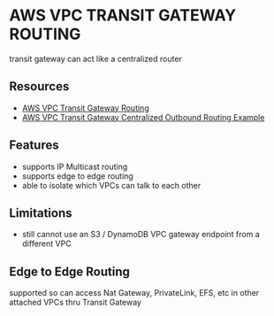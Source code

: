 # AWS VPC TRANSIT GATEWAY ROUTING

transit gateway can act like a centralized router

## Resources

- [AWS VPC Transit Gateway Routing](https://docs.aws.amazon.com/vpc/latest/tgw/transit-gateway-isolated.html#transit-gateway-isolated-routes)
- [AWS VPC Transit Gateway Centralized Outbound Routing Example](https://docs.aws.amazon.com/vpc/latest/tgw/transit-gateway-nat-igw.html)

## Features

- supports IP Multicast routing
- supports edge to edge routing
- able to isolate which VPCs can talk to each other

## Limitations

- still cannot use an S3 / DynamoDB VPC gateway endpoint from a different VPC

## Edge to Edge Routing

supported so can access Nat Gateway, PrivateLink, EFS, etc in other attached VPCs
thru Transit Gateway
